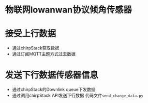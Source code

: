 物联网lowanwan协议倾角传感器
=
# 接受上行数据
* 通过chirpStack获取数据
* 通过订阅MQTT主题方式过去数据
# 发送下行数据传感器信息
* 通过chirpStack的Downlink queue下发数据
* 通过调用chirpStack API发送下行数据
代码文件```send_change_data.py```

